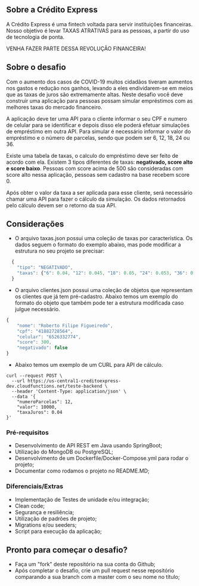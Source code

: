 ## Sobre a Crédito Express

A Crédito Express é uma fintech voltada para servir instituições financeiras. Nosso objetivo é levar TAXAS ATRATIVAS para as pessoas, a partir do uso de tecnologia de ponta.

VENHA FAZER PARTE DESSA REVOLUÇÃO FINANCEIRA!


## Sobre o desafio

Com o aumento dos casos de COVID-19 muitos cidadãos tiveram aumentos nos gastos e redução nos ganhos, levando a eles endividarem-se em meios que as taxas de juros são extremamente altas. Neste desafio você deve construir uma aplicação para pessoas possam simular empréstimos com as melhores taxas do mercado financeiro.

A aplicação deve ter uma API para o cliente informar o seu CPF e numero de celular para se identificar e depois disso ele poderá efetuar simulações de empréstimo em outra API. Para simular é necessário informar o valor do empréstimo e o número de parcelas, sendo que podem ser 6, 12, 18, 24 ou 36.

Existe uma tabela de taxas, o calculo do empréstimo deve ser feito de acordo com ela. Existem 3 tipos diferentes de taxas: **negativado, score alto e score baixo**. Pessoas com score acima de 500 são consideradas com score alto nessa aplicação, pessoas sem cadastro na base recebem score 0.

Após obter o valor da taxa a ser aplicada para esse cliente, será necessário chamar uma API para fazer o cálculo da simulação. Os dados retornados pelo cálculo devem ser o retorno da sua API.


## Considerações

- O arquivo taxas.json possui uma coleção de taxas por característica. Os dados seguem o formato do exemplo abaixo, mas pode modificar a estrutura no seu projeto se precisar:

```javascript
  {
	"tipo": "NEGATIVADO",
	"taxas": {"6": 0.04, "12": 0.045, "18": 0.05, "24": 0.053, "36": 0.055}
  }
```
- O arquivo clientes.json possui uma coleção de objetos que representam os clientes que já tem pré-cadastro. Abaixo temos um exemplo do formato do objeto que também pode ter a estrutura modificada caso julgue necessário.

```javascript
{
	"nome": "Roberto Filipe Figueiredo",
	"cpf": "41882728564",
	"celular": "6526332774",
	"score": 300,
	"negativado": false
}
```

- Abaixo temos um exemplo de um CURL para API de cálculo.

```shell
curl --request POST \
  --url https://us-central1-creditoexpress-dev.cloudfunctions.net/teste-backend \
  --header 'Content-Type: application/json' \
  --data '{
	"numeroParcelas": 12,
	"valor": 10000,
	"taxaJuros": 0.04
}'
```

### Pré-requisitos
- Desenvolvimento de API REST em Java usando SpringBoot;
- Utilização do MongoDB ou PostgreSQL;
- Desenvolvimento de um Dockerfile/Docker-Compose.yml para rodar o projeto;
- Documentar como rodamos o projeto no README.MD;

### Diferenciais/Extras
- Implementação de Testes de unidade e/ou integração;
- Clean code;
- Segurança e resiliência;
- Utilização de padrões de projeto;
- Migrations e/ou seeders;
- Script para execução da aplicação;

## Pronto para começar o desafio?

- Faça um "fork" deste repositório na sua conta do Github;
- Após completar o desafio, crie um pull request nesse repositório comparando a sua branch com a master com o seu nome no título;
